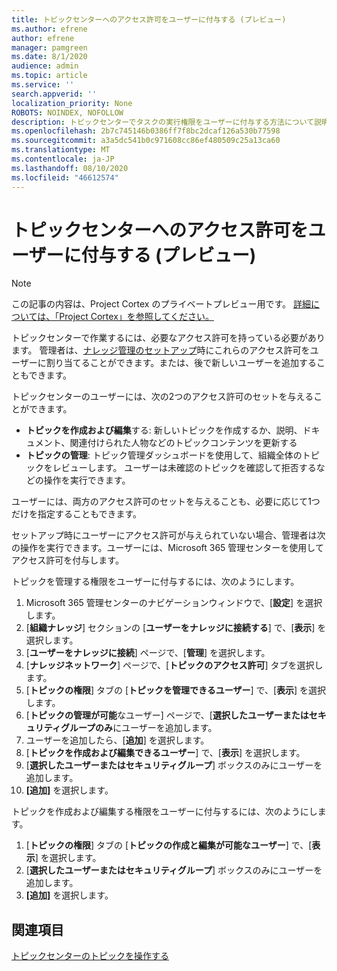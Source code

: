 ```yaml
---
title: トピックセンターへのアクセス許可をユーザーに付与する (プレビュー)
ms.author: efrene
author: efrene
manager: pamgreen
ms.date: 8/1/2020
audience: admin
ms.topic: article
ms.service: ''
search.appverid: ''
localization_priority: None
ROBOTS: NOINDEX, NOFOLLOW
description: トピックセンターでタスクの実行権限をユーザーに付与する方法について説明します。
ms.openlocfilehash: 2b7c745146b0386ff7f8bc2dcaf126a530b77598
ms.sourcegitcommit: a3a5dc541b0c971608cc86ef480509c25a13ca60
ms.translationtype: MT
ms.contentlocale: ja-JP
ms.lasthandoff: 08/10/2020
ms.locfileid: "46612574"
---
```

# <a name="give-user-permissions-to-the-topic-center-preview"></a>トピックセンターへのアクセス許可をユーザーに付与する (プレビュー)

> [!Note] 
> この記事の内容は、Project Cortex のプライベートプレビュー用です。 [詳細については、「Project Cortex」を参照してください。](https://aka.ms/projectcortex) 

トピックセンターで作業するには、必要なアクセス許可を持っている必要があります。 管理者は、[ナレッジ管理のセットアップ](set-up-knowledge-network.md)時にこれらのアクセス許可をユーザーに割り当てることができます。または、後で新しいユーザーを追加することもできます。

トピックセンターのユーザーには、次の2つのアクセス許可のセットを与えることができます。

- **トピックを作成および編集**する: 新しいトピックを作成するか、説明、ドキュメント、関連付けられた人物などのトピックコンテンツを更新する
- **トピックの管理**: トピック管理ダッシュボードを使用して、組織全体のトピックをレビューします。 ユーザーは未確認のトピックを確認して拒否するなどの操作を実行できます。

ユーザーには、両方のアクセス許可のセットを与えることも、必要に応じて1つだけを指定することもできます。 

セットアップ時にユーザーにアクセス許可が与えられていない場合、管理者は次の操作を実行できます。ユーザーには、Microsoft 365 管理センターを使用してアクセス許可を付与します。

トピックを管理する権限をユーザーに付与するには、次のようにします。

1. Microsoft 365 管理センターのナビゲーションウィンドウで、[**設定**] を選択します。
2. [**組織ナレッジ**] セクションの [**ユーザーをナレッジに接続する**] で、[**表示**] を選択します。
3. [**ユーザーをナレッジに接続**] ページで、[**管理**] を選択します。
4. [**ナレッジネットワーク**] ページで、[**トピックのアクセス許可**] タブを選択します。
5. [**トピックの権限**] タブの [**トピックを管理できるユーザー**] で、[**表示**] を選択します。
6.  [**トピックの管理が可能**なユーザー] ページで、[**選択したユーザーまたはセキュリティグループのみ**にユーザーを追加します。
7. ユーザーを追加したら、[**追加**] を選択します。
3. [**トピックを作成および編集できるユーザー**] で、[**表示**] を選択します。
4. [**選択したユーザーまたはセキュリティグループ**] ボックスのみにユーザーを追加します。
5. **[追加]** を選択します。

トピックを作成および編集する権限をユーザーに付与するには、次のようにします。

1. [**トピックの権限**] タブの [**トピックの作成と編集が可能なユーザー**] で、[**表示**] を選択します。
2. [**選択したユーザーまたはセキュリティグループ**] ボックスのみにユーザーを追加します。
3. **[追加]** を選択します。



## <a name="see-also"></a>関連項目
  
[トピックセンターのトピックを操作する](work-with-topics.md)



